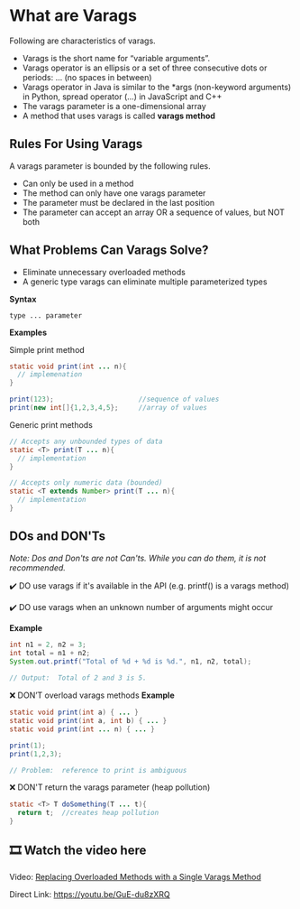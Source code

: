 
# What are Varags
Following are characteristics of varags.
 - Varags is the short name for “variable arguments”.
 - Varags operator is an ellipsis or a set of three consecutive dots or periods:  … (no
   spaces in between) 
 - Varags operator in Java is similar to the *args
   (non-keyword arguments) in Python, spread operator (...) in
   JavaScript and C++ 
 - The varags parameter is a one-dimensional array
 - A method that uses varags is called **varags method**
 
## Rules For Using Varags
A varags parameter is bounded by the following rules.
-   Can only be used in a method
-   The method can only have one varags parameter
-   The parameter must be declared in the last position
-   The parameter can accept an array OR a sequence of values, but NOT both

## What Problems Can Varags Solve?
-   Eliminate unnecessary overloaded methods    
-   A generic type varags can eliminate multiple parameterized types

**Syntax**

    type ... parameter
**Examples**

Simple print method
```java
static void print(int ... n){
  // implemenation
}

print(123);						//sequence of values
print(new int[]{1,2,3,4,5};		//array of values
```    
Generic print methods
```java
// Accepts any unbounded types of data
static <T> print(T ... n){
  // implementation
}

// Accepts only numeric data (bounded)
static <T extends Number> print(T ... n){
  // implementation
}
```
##  DOs and DON'Ts
*Note:  Dos and Don'ts are not Can'ts.  While you can do them, it is not recommended.*

✔️ DO use varags if it's available in the API (e.g. printf() is a varags
   method) 

✔️ DO use varags when an unknown number of arguments might occur

**Example**
```java
int n1 = 2, n2 = 3;
int total = n1 + n2;
System.out.printf("Total of %d + %d is %d.", n1, n2, total);
        
// Output:  Total of 2 and 3 is 5.
```
❌ DON’T overload varags methods
**Example**
```java
static void print(int a) { ... }
static void print(int a, int b) { ... }
static void print(int ... n) { ... }

print(1);
print(1,2,3);

// Problem:  reference to print is ambiguous
```
❌ DON'T return the varags parameter (heap pollution)
```java
static <T> T doSomething(T ... t){
  return t;  //creates heap pollution
}
```
## 🎞 Watch the video here
Video:  [Replacing Overloaded Methods with a Single Varags Method](https://youtu.be/GuE-du8zXRQ)

Direct Link:  https://youtu.be/GuE-du8zXRQ
